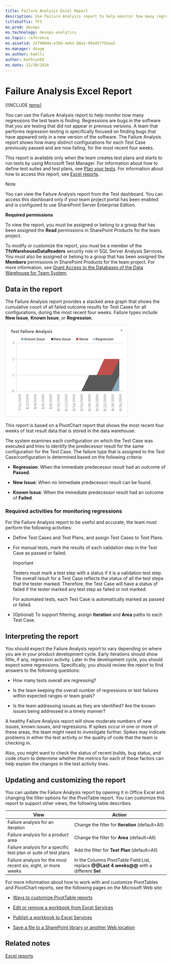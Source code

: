 ```yaml
---
title: Failure Analysis Excel Report 
description: Use Failure Analysis report to help monitor how many regressions the test team is finding - Team Foundation Server 
titleSuffix: TFS
ms.prod: devops
ms.technology: devops-analytics
ms.topic: reference
ms.assetid: 22f98044-e3bb-4e63-80a1-99a95775baa5
ms.manager: douge
ms.author: kaelli
author: KathrynEE
ms.date: 12/30/2016
---
```


# Failure Analysis Excel Report

[!INCLUDE [temp](../_shared/tfs-sharepoint-version.md)]

You can use the Failure Analysis report to help monitor how many regressions the test team is finding. Regressions are bugs in the software that you are testing that did not appear in previous versions. A team that performs regression testing is specifically focused on finding bugs that have appeared only in a new version of the software. The Failure Analysis report shows how many distinct configurations for each Test Case previously passed and are now failing, for the most recent four weeks.  
  
 This report is available only when the team creates test plans and starts to run tests by using Microsoft Test Manager. For information about how to define test suites and test plans, see [Plan your tests](../../test/create-test-cases.md). For information about how to access this report, see [Excel reports](excel-reports.md).  
  
> [!NOTE]
>  You can view the Failure Analysis report from the Test dashboard. You can access this dashboard only if your team project portal has been enabled and is configured to use SharePoint Server Enterprise Edition.  
  
 **Required permissions**  
  
 To view the report, you must be assigned or belong to a group that has been assigned the **Read** permissions in SharePoint Products for the team project.  
  
 To modify or customize the report, you must be a member of the **TfsWarehouseDataReaders** security role in SQL Server Analysis Services. You must also be assigned or belong to a group that has been assigned the **Members** permissions in SharePoint Products for the team project. For more information, see [Grant Access to the Databases of the Data Warehouse for Team System](../admin/grant-permissions-to-reports.md).  
  
##  <a name="Data"></a> Data in the report  
 The Failure Analysis report provides a stacked area graph that shows the cumulative count of all failed outcome results for Test Cases for all configurations, during the most recent four weeks. Failure types include **New Issue**, **Known Issue**, or **Regression**.  
  
 ![Failure Analysis Excel Report](_img/procguid_failureanalysis.png "ProcGuid_FailureAnalysis")  
  
 This report is based on a PivotChart report that shows the most recent four weeks of test result data that is stored in the data warehouse.  
  
 The system examines each configuration on which the Test Case was executed and tries to identify the predecessor result for the same configuration for the Test Case. The failure type that is assigned to the Test Case/configuration is determined based on the following criteria:  
  
-   **Regression**: When the immediate predecessor result had an outcome of **Passed**.  
  
-   **New Issue**: When no immediate predecessor result can be found.  
  
-   **Known Issue**: When the immediate predecessor result had an outcome of **Failed**.  
  
### Required activities for monitoring regressions  
 For the Failure Analysis report to be useful and accurate, the team must perform the following activities:  
  
-   Define Test Cases and Test Plans, and assign Test Cases to Test Plans.  
  
-   For manual tests, mark the results of each validation step in the Test Case as passed or failed.  
  
    > [!IMPORTANT]
    >  Testers must mark a test step with a status if it is a validation test step. The overall result for a Test Case reflects the status of all the test steps that the tester marked. Therefore, the Test Case will have a status of failed if the tester marked any test step as failed or not marked.  
  
     For automated tests, each Test Case is automatically marked as passed or failed.  
  
-   (Optional) To support filtering, assign **Iteration** and **Area** paths to each Test Case.  
  
##  <a name="Interpreting"></a> Interpreting the report  
 You should expect the Failure Analysis report to vary depending on where you are in your product development cycle. Early iterations should show little, if any, regression activity. Later in the development cycle, you should expect some regressions. Specifically, you should review the report to find answers to the following questions:  
  
-   How many tests overall are regressing?  
  
-   Is the team keeping the overall number of regressions or test failures within expected ranges or team goals?  
  
-   Is the team addressing issues as they are identified? Are the known issues being addressed in a timely manner?  
  
 A healthy Failure Analysis report will show moderate numbers of new issues, known issues, and regressions. If spikes occur in one or more of these areas, the team might need to investigate further. Spikes may indicate problems in either the test activity or the quality of code that the team is checking in.  
  
 Also, you might want to check the status of recent builds, bug status, and code churn to determine whether the metrics for each of these factors can help explain the changes in the test activity lines.  
  
##  <a name="Updating"></a> Updating and customizing the report  
 You can update the Failure Analysis report by opening it in Office Excel and changing the filter options for the PivotTable report. You can customize this report to support other views, the following table describes.  
  
|View|Action|  
|----------|------------|  
|Failure analysis for an iteration|Change the filter for **Iteration** (default=All)|  
|Failure analysis for a product area|Change the filter for **Area** (default=All)|  
|Failure analysis for a specific test plan or suite of test plans|Add the filter for **Test Plan** (default=All)|  
|Failure analysis for the most recent six, eight, or more weeks|In the Columns PivotTable Field List, replace **@@Last 4 weeks@@** with a different **Set**|  
  
 For more information about how to work with and customize PivotTables and PivotChart reports, see the following pages on the Microsoft Web site:  
  
-   [Ways to customize PivotTable reports](http://go.microsoft.com/fwlink/?LinkId=165722)  
  
-   [Edit or remove a workbook from Excel Services](http://go.microsoft.com/fwlink/?LinkId=165723)  
  
-   [Publish a workbook to Excel Services](http://go.microsoft.com/fwlink/?LinkId=165724)  
  
-   [Save a file to a SharePoint library or another Web location](http://go.microsoft.com/fwlink/?LinkId=165725)  
  
## Related notes  
 [Excel reports](excel-reports.md)
